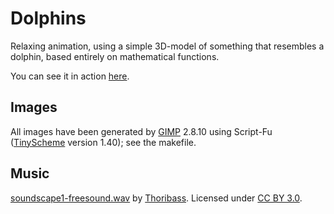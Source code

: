# Dolphins
Relaxing animation,
using a simple 3D-model of something that resembles a dolphin,
based entirely on mathematical functions.

You can see it in action
[here](https://cdn.rawgit.com/helderman/dolphins/8910b261a43d754075c6a35d2f3ffb5d8ca458e8/html5/dolphins.html).

## Images
All images have been generated by [GIMP](https://www.gimp.org/) 2.8.10
using Script-Fu ([TinyScheme](http://tinyscheme.sourceforge.net/home.html) version 1.40);
see the makefile.

## Music
[soundscape1-freesound.wav](http://www.freesound.org/people/Thoribass/sounds/320839/)
by
[Thoribass](http://www.freesound.org/people/Thoribass/).
Licensed under [CC BY 3.0](https://creativecommons.org/licenses/by/3.0/).
